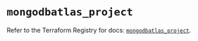 # `mongodbatlas_project`

Refer to the Terraform Registry for docs: [`mongodbatlas_project`](https://registry.terraform.io/providers/mongodb/mongodbatlas/1.31.0/docs/resources/project).
